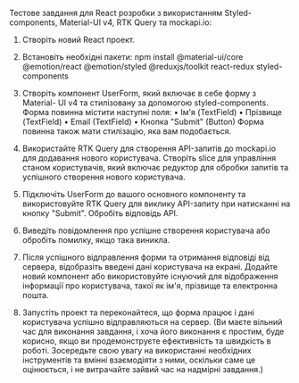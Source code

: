 Тестове завдання для React розробки з використанням Styled- components, Material-UI v4, RTK Query та mockapi.io:

1. Створіть новий React проект.

2. Встановіть необхідні пакети:
npm install @material-ui/core @emotion/react @emotion/styled
@reduxjs/toolkit react-redux styled-components

3. Створіть компонент UserForm, який включає в себе форму з Material-
UI v4 та стилізовану за допомогою styled-components. Форма повинна містити наступні поля:
• Ім'я (TextField)
• Прізвище (TextField)
• Email (TextField)
• Кнопка "Submit" (Button)
Форма повинна також мати стилізацію, яка вам подобається.

4. Використайте RTK Query для створення API-запитів до mockapi.io
для додавання нового користувача. Створіть slice для управління станом користувачів, який включає редуктор для обробки запитів та успішного створення нового користувача.

5. Підключіть UserForm до вашого основного компоненту та використовуйте RTK Query для виклику API-запиту при натисканні на кнопку "Submit". Обробіть відповідь API.

6. Виведіть повідомлення про успішне створення користувача або обробіть помилку, якщо така виникла.

7. Після успішного відправлення форми та отримання відповіді від сервера, відобразіть введені дані користувача на екрані.
Додайте новий компонент або використовуйте існуючий для відображення інформації про користувача, такої як ім'я, прізвище та електронна пошта.

8. Запустіть проект та переконайтеся, що форма працює і дані користувача успішно відправляються на сервер.
(Ви маєте вільний час для виконання завдання, і хоча його виконання є простим, буде корисно, якщо ви продемонструєте ефективність та
швидкість в роботі. Зосередьте свою увагу на використанні необхідних інструментів та вмінні взаємодіяти з ними, оскільки саме це оцінюється, і не витрачайте зайвий час на надмірні завдання.)
